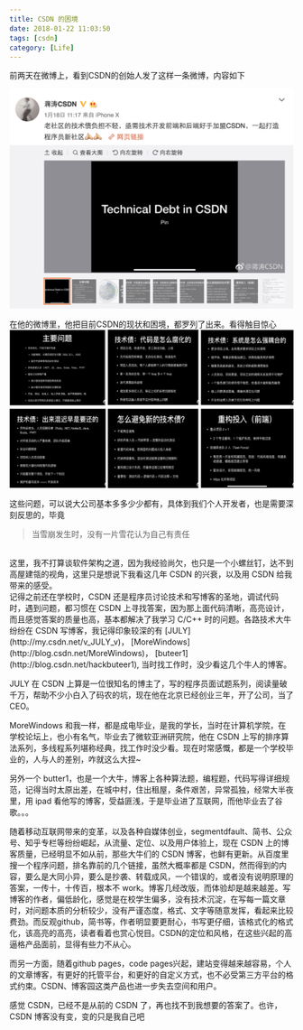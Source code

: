 ```yaml
---
title: CSDN 的困境
date: 2018-01-22 11:03:50
tags: [csdn]
category: [Life]
---
```


前两天在微博上，看到CSDN的创始人发了这样一条微博，内容如下
<!--more-->

![蒋涛博客](/images/csdn/csdn1.png)

在他的微博里，他把目前CSDN的现状和困境，都罗列了出来。看得触目惊心
![csdn的困境](/images/csdn/csdn.png)

这些问题，可以说大公司基本多多少少都有，具体到我们个人开发者，也是需要深刻反思的，毕竟
> 当雪崩发生时，没有一片雪花认为自己有责任
<br/>
这里，我不打算谈软件架构之道，因为我经验尚欠，也只是一个小螺丝钉，达不到高屋建瓴的视角，这里只是想说下我看这几年 CSDN 的兴衰，以及用 CSDN 给我带来的感受。
<br/>
记得之前还在学校时，CSDN 还是程序员讨论技术和写博客的圣地，调试代码时，遇到问题，都习惯在 CSDN 上寻找答案，因为那上面代码清晰，高亮设计，而且感觉答案的质量也高，基本都解决了我学习 C/C++ 时的问题。各路技术大牛纷纷在 CSDN 写博客，我记得印象较深的有 [JULY](http://my.csdn.net/v_JULY_v)， [MoreWindows](http://blog.csdn.net/MoreWindows)， [buteer1](http://blog.csdn.net/hackbuteer1), 当时找工作时，没少看这几个牛人的博客。
<br/>

JULY 在 CSDN 上算是一位很知名的博主了，写的程序员面试题系列，阅读量破千万，帮助不少小白入了码农的坑，现在他在北京已经创业三年，开了公司，当了 CEO。
<br/>

MoreWindows 和我一样，都是成电毕业，是我的学长，当时在计算机学院，在学校论坛上，也小有名气，毕业去了微软亚洲研究院，他在 CSDN 上写的排序算法系列，多线程系列堪称经典，找工作时没少看。现在时常感慨，都是一个学校毕业的，人与人的差别，咋就这么大捏~
<br/>

另外一个 butter1，也是一个大牛，博客上各种算法题，编程题，代码写得详细规范，记得当时太原出差，在城中村，住出租屋，条件艰苦，异常孤独，经常大半夜里，用 ipad 看他写的博客，受益匪浅，于是毕业进了互联网，而他毕业去了谷歌。。。
<br/>

随着移动互联网带来的变革，以及各种自媒体创业，segmentdfault、简书、公众号、知乎专栏等纷纷崛起，从流量、定位、以及用户体验上，现在 CSDN 上的博客质量，已经明显不如从前，那些大牛们的 CSDN 博客，也鲜有更新。从百度里搜一个程序问题，排名靠前的几个链接，虽然大概率都是 CSDN，然而得到的内容，要么是大同小异，要么是抄袭、转载成风，一个错误的，或者没有说明原理的答案，一传十，十传百，根本不 work。博客几经改版，而体验却是越来越差。写博客的作者，偏低龄化，感觉是在校学生偏多，没有技术沉淀，在写每一篇文章时，对问题本质的分析较少，没有严谨态度，格式、文字等随意发挥，看起来比较费劲。而反观github，简书等，作者明显要更耐心，书写更仔细，该格式化的格式化，该高亮的高亮，读者看着也赏心悦目。CSDN的定位和风格，在这些兴起的高逼格产品面前，显得有些力不从心。
<br/>

而另一方面，随着github pages，code pages兴起，建站变得越来越容易，个人的文章博客，有更好的托管平台，和更好的自定义方式，也不必受第三方平台的格式约束。CSDN、博客园这类产品也进一步失去空间和用户。
<br/>

感觉 CSDN，已经不是从前的 CSDN 了，再也找不到我想要的答案了。也许，CSDN 博客没有变，变的只是我自己吧
<br/>
